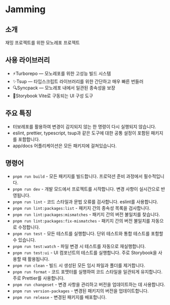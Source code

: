 # Jamming

## 소개

재밍 프로젝트를 위한 모노레포 프로젝트

## 사용 라이브러리

- ⚡️Turborepo — 모노레포를 위한 고성능 빌드 시스템
- ✨Tsup — 타입스크립트 라이브러리를 위한 간단하고 매우 빠른 번들러
- 🔍Syncpack — 모노레포 내에서 일관된 종속성을 보장
- 📖Storybook Vite로 구동되는 UI 구성 도구

## 주요 특징

- 터보레포를 활용하여 변경이 감지되지 않는 한 명령이 다시 실행되지 않습니다.
- eslint, prettier, typescript, tsup과 같은 도구에 대한 공통 설정이 포함된 패키지를 포함합니다.
- app/docs 어플리케이션은 모든 패키지에 걸쳐있습니다.

## 명령어

- `pnpm run build` - 모든 패키지를 빌드합니다. 프로덕션 준비 과정에서 필수적입니다.
- `pnpm run dev` - 개발 모드에서 프로젝트를 시작합니다. 변경 사항이 실시간으로 반영됩니다.
- `pnpm run lint` - 코드 스타일과 문법 오류를 검사합니다. eslint를 사용합니다.
- `pnpm run lint:packages:list` - 패키지 간의 종속성 목록을 검사합니다.
- `pnpm run lint:packages:mismatches` - 패키지 간의 버전 불일치를 찾습니다.
- `pnpm run lint:packages:fix-mismatches` - 패키지 간의 버전 불일치를 자동으로 수정합니다.
- `pnpm run test` - 모든 테스트를 실행합니다. 단위 테스트와 통합 테스트를 포함할 수 있습니다.
- `pnpm run test:watch` - 파일 변경 시 테스트를 자동으로 재실행합니다.
- `pnpm run test:ui` - UI 컴포넌트의 테스트를 실행합니다. 주로 Storybook을 사용할 때 활용됩니다.
- `pnpm run clean` - 빌드 시 생성된 모든 임시 파일과 폴더를 제거합니다.
- `pnpm run format` - 코드 포맷터를 실행하여 코드 스타일을 일관되게 유지합니다. 주로 Prettier를 사용합니다.
- `pnpm run changeset` - 변경 사항을 관리하고 버전을 업데이트하는 데 사용합니다.
- `pnpm run version-packages` - 변경된 패키지의 버전을 업데이트합니다.
- `pnpm run release` - 변경된 패키지를 배포합니다.
